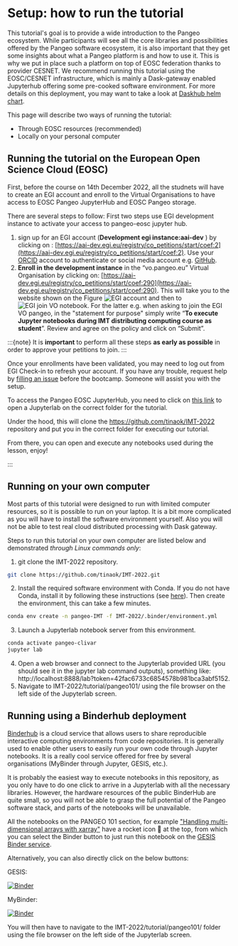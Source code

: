 # Setup: how to run the tutorial

This tutorial's goal is to provide a wide introduction to the Pangeo ecosystem.
While participants will see all the core libraries and possibilities offered by the Pangeo software ecosystem, it is also important that they get some insights about what a Pangeo platform is and how to use it.
This is why we put in place such a platform on top of EOSC federation thanks to provider CESNET.
We recommend running this tutorial using the EOSC/CESNET infrastructure, which is mainly a Dask-gateway enabled Jupyterhub offering some pre-cooked software environment.
For more details on this deployment, you may want to take a look at [Daskhub helm chart](https://github.com/dask/helm-chart/tree/main/daskhub).

This page will describe two ways of running the tutorial:

- Through EOSC resources (recommended)
- Locally on your personal computer

## Running the tutorial on the European Open Science Cloud (EOSC)

First, before the course on 14th December 2022, all the studnets will have to create an EGI account and enroll to the Virtual Organisations to have access to EOSC Pangeo JupyterHub and EOSC Pangeo storage.

There are several steps to follow:
First two steps use EGI development instance to activate your access to pangeo-eosc jupyter hub.

1. sign up for an EGI account (**Development egi instance:aai-dev** ) by clicking on : [https://aai-dev.egi.eu/registry/co_petitions/start/coef:2](https://aai-dev.egi.eu/registry/co_petitions/start/coef:2). Use your [ORCID](https://orcid.org/) account to authenticate or social media account e.g. [GitHub](https://github.com/).
2. **Enroll in the development instance** in the “vo.pangeo.eu” Virtual Organisation by clicking on: [https://aai-dev.egi.eu/registry/co_petitions/start/coef:290](https://aai-dev.egi.eu/registry/co_petitions/start/coef:290).
   This will take you to the website shown on the Figure ![EGI account](../figures/EGI-VO.png) and then to ![EGI join VO notebook](../figures/EGI-join-VO.png). For the latter e.g. when asking to join the EGI VO pangeo, in the "statement for purpose" simply write “**To execute Jupyter notebooks during IMT distributing computing course as student**”. Review and agree on the policy and click on “Submit”.

:::{note}
It is **important** to perform all these steps **as early as possible** in order to approve your petitions to join.
:::

Once your enrollments have been validated, you may need to log out from EGI Check-in to refresh your account. If you have any trouble, request help by [filling an issue](https://github.com/tinaok/IMT-2022/issues/new) before the bootcamp. Someone will assist you with the setup.

To access the Pangeo EOSC JupyterHub, you need to click on [this link](https://pangeo-clivar.vm.fedcloud.eu/jupyterhub/hub/user-redirect/git-pull?repo=https%3A//github.com/tinaok/IMT-2022&urlpath=lab/tree/IMT-2022/tutorial/pangeo101/&branch=main) to open a Jupyterlab on the correct folder for the tutorial.

Under the hood, this will clone the https://github.com/tinaok/IMT-2022 repository and put you in the correct folder for executing our tutorial.

From there, you can open and execute any notebooks used during the lesson, enjoy!

:::

## Running on your own computer

Most parts of this tutorial were designed to run with limited computer resources, so it is possible to run on your laptop.
It is a bit more complicated as you will have to install the software environment yourself. Also you will not be able to test real cloud distributed processing with Dask gateway.

Steps to run this tutorial on your own computer are listed below and demonstrated _through Linux commands only_:

1. git clone the IMT-2022 repository.

```bash
git clone https://github.com/tinaok/IMT-2022.git
```

2. Install the required software environment with Conda. If you do not have Conda, install it by following these instructions (see [here](https://docs.conda.io/en/latest/miniconda.html)). Then create the environment, this can take a few minutes.

```bash
conda env create -n pangeo-IMT -f IMT-2022/.binder/environment.yml
```

3. Launch a Jupyterlab notebook server from this environment.

```bash
conda activate pangeo-clivar
jupyter lab
```

4. Open a web browser and connect to the Jupyterlab provided URL (you should see it in the jupyter lab command outputs), something like: http://localhost:8888/lab?token=42fac6733c6854578b981bca3abf5152.
5. Navigate to IMT-2022/tutorial/pangeo101/ using the file browser on the left side of the Jupyterlab screen.

## Running using a Binderhub deployment

[Binderhub](https://binderhub.readthedocs.io/en/latest/) is a cloud service that allows users to share reproducible interactive computing environments from code repositories. It is generally used to enable other users to easily run your own code through Jupyter notebooks.
It is a really cool service offered for free by several organisations (MyBinder through Jupyter, GESIS, etc.).

It is probably the easiest way to execute notebooks in this repository, as you only have to do one click to arrive in a Jupyterlab with all the necessary libraries.
However, the hardware resources of the public BinderHub are quite small, so you will not be able to grasp the full potential of the Pangeo software stack, and parts of the notebooks will be unavailable.

All the notebooks on the PANGEO 101 section, for example ["Handling multi-dimensional arrays with xarray"](../pangeo101/xarray_introduction.ipynb) have a rocket icon 🚀 at the top, from which you can select the Binder button to just run this notebook on the [GESIS Binder service](https://notebooks.gesis.org/binder/).

Alternatively, you can also directly click on the below buttons:

GESIS:

[![Binder](https://mybinder.org/badge_logo.svg)](https://notebooks.gesis.org/binder/v2/gh/tinaok/IMT-2022/HEAD)

MyBinder:

[![Binder](https://mybinder.org/badge_logo.svg)](https://mybinder.org/v2/gh/tinaok/IMT-2022/HEAD)

You will then have to navigate to the IMT-2022/tutorial/pangeo101/ folder using the file browser on the left side of the Jupyterlab screen.
